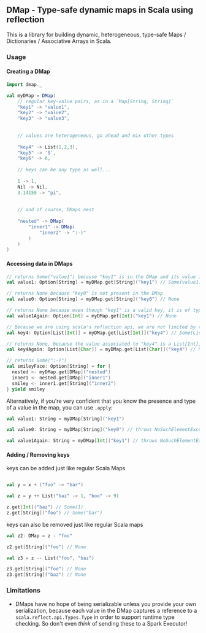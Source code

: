 ## DMap - Type-safe dynamic maps in Scala using reflection

This is a library for building dynamic, heterogeneous, type-safe Maps / Dictionaries / Associative Arrays in Scala.  
  
### Usage


#### Creating a DMap

```scala
import dmap._

val myDMap = DMap(
    // regular key-value pairs, as in a `Map[String, String]`
    "key1" -> "value1",
    "key2" -> "value2",
    "key3" -> "value3",
    
    
    // values are heterogeneous, go ahead and mix other types
    
    "key4" -> List(1,2,3),
    "key5" -> 'S',
    "key6" -> 6,
    
    // keys can be any type as well...
    
    1 -> 1,
    Nil -> Nil,
    3.14159 -> "pi",
    
    
    // and of course, DMaps nest
    
    "nested" -> DMap(
        "inner1" -> DMap(
            "inner2" -> ":-)"
        )
    )
)
```

#### Accessing data in DMaps

```scala
// returns Some("value1") because "key1" is in the DMap and its value is of type String
val value1: Option[String] = myDMap.get[String]("key1") // Some(value1)

// returns None because "key0" is not present in the DMap
val value0: Option[String] = myDMap.get[String]("key0") // None

// returns None because even though "key1" is a valid key, it is of type String, not Int.
val value1Again: Option[Int] = myDMap.get[Int]("key1") // None

// Because we are using scala's reflection api, we are not limited by type erasure
val key4: Option[List[Int]] = myDMap.get[List[Int]]("key4") // Some(List(1,2,3))

// returns None, because the value associated to "key4" is a List[Int], not List[Char]
val key4Again: Option[List[Char]] = myDMap.get[List[Char]]("key4") // None

// returns Some(":-)")
val smileyFace: Option[String] = for {
  nested <- myDMap.get[DMap]("nested")
  inner1 <- nested.get[DMap]("inner1")
  smiley <- inner1.get[String]("inner2")
} yield smiley 

```

Alternatively, if you're very confident that you know the presence and type of a value in the map, you can use `.apply`:

```scala
val value1: String = myDMap[String]("key1")

val value0: String = myDMap[String]("key0") // throws NoSuchElementException, "key0 is not present"

val value1Again: String = myDMap[Int]("key1") // throws NoSuchElementException, "key1" contains String, not Int
```

#### Adding / Removing keys

keys can be added just like regular Scala Maps

```scala

val y = x + ("foo" -> "bar")

val z = y ++ List("baz" -> 1, "boo" -> 9)

z.get[Int]("baz") // Some(1)
z.get[String]("foo") // Some("bar")
```

keys can also be removed just like regular Scala maps

```scala
val z2: DMap = z - "foo"

z2.get[String]("foo") // None

val z3 = z -- List("foo", "baz")

z3.get[String]("foo") // None
z3.get[String]("baz") // None
```


### Limitations

* DMaps have no hope of being serializable unless you provide your own serialization, because each value in the DMap captures a reference to a `scala.reflect.api.Types.Type` in order to support runtime type checking. So don't even _think_ of sending these to a Spark Executor!



